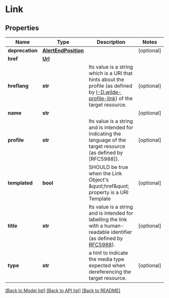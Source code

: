 # Link

## Properties
Name | Type | Description | Notes
------------ | ------------- | ------------- | -------------
**deprecation** | [**AlertEndPosition**](AlertEndPosition.md) |  | [optional] 
**href** | [**Url**](Url.md) |  | 
**hreflang** | **str** | Its value is a string which is a URI that hints about the profile (as defined by [I-D.wilde-profile-link](https://tools.ietf.org/html/draft-kelly-json-hal-08#ref-I-D.wilde-profile-link)) of the target resource. | [optional] 
**name** | **str** |  | [optional] 
**profile** | **str** | Its value is a string and is intended for indicating the language of the target resource (as defined by [RFC5988]). | [optional] 
**templated** | **bool** | SHOULD be true when the Link Object&#39;s \&quot;href\&quot;   property is a URI Template | [optional] 
**title** | **str** | Its value is a string and is intended for labelling the link with a human-readable identifier (as defined by [RFC5988](https://tools.ietf.org/html/rfc5988)). | [optional] 
**type** | **str** | a hint to indicate the media type  expected when dereferencing the target resource. | [optional] 

[[Back to Model list]](../README.md#documentation-for-models) [[Back to API list]](../README.md#documentation-for-api-endpoints) [[Back to README]](../README.md)


